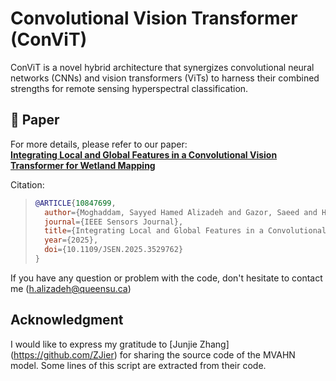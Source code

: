 #  Convolutional Vision Transformer (ConViT)

ConViT is a novel hybrid architecture that synergizes convolutional neural networks (CNNs) and vision transformers (ViTs) to harness their combined strengths for remote sensing hyperspectral classification. 

## 🔗 Paper  
For more details, please refer to our paper:  
**[Integrating Local and Global Features in a Convolutional Vision Transformer for Wetland Mapping](https://ieeexplore.ieee.org/abstract/document/10847699)**  

Citation: 

> ```bibtex
> @ARTICLE{10847699,
>   author={Moghaddam, Sayyed Hamed Alizadeh and Gazor, Saeed and Homayouni, Saeid and Karami, Fahime},
>   journal={IEEE Sensors Journal}, 
>   title={Integrating Local and Global Features in a Convolutional Vision Transformer for Wetland Mapping}, 
>   year={2025},
>   doi={10.1109/JSEN.2025.3529762}
> }
> ```

If you have any question or problem with the code, don't hesitate to contact me (h.alizadeh@queensu.ca)

## Acknowledgment
I would like to express my gratitude to [Junjie Zhang] (https://github.com/ZJier) for 
sharing the source code of the MVAHN model. Some lines of this script are extracted 
from their code.
